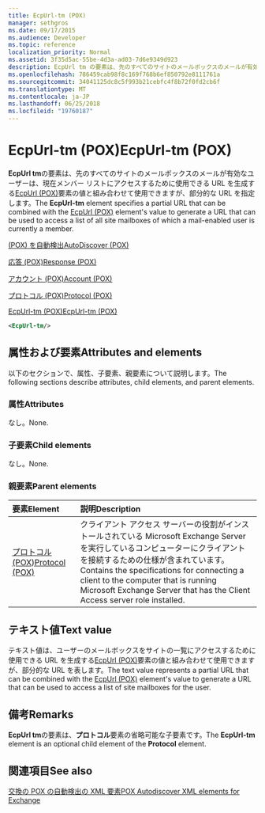 ```yaml
---
title: EcpUrl-tm (POX)
manager: sethgros
ms.date: 09/17/2015
ms.audience: Developer
ms.topic: reference
localization_priority: Normal
ms.assetid: 3f35d5ac-55be-4d3a-ad03-7d6e9349d923
description: EcpUrl tm の要素は、先のすべてのサイトのメールボックスのメールが有効なユーザーは、現在メンバー リストにアクセスするために使用できる URL を生成する EcpUrl (POX) 要素の値と組み合わせて使用できますが、部分的な URL を指定します。
ms.openlocfilehash: 786459cab98f8c169f768b6ef850792e8111761a
ms.sourcegitcommit: 34041125dc8c5f993b21cebfc4f8b72f0fd2cb6f
ms.translationtype: MT
ms.contentlocale: ja-JP
ms.lasthandoff: 06/25/2018
ms.locfileid: "19760187"
---
```

# <a name="ecpurl-tm-pox"></a><span data-ttu-id="f5a14-103">EcpUrl-tm (POX)</span><span class="sxs-lookup"><span data-stu-id="f5a14-103">EcpUrl-tm (POX)</span></span>

<span data-ttu-id="f5a14-104">**EcpUrl tm**の要素は、先のすべてのサイトのメールボックスのメールが有効なユーザーは、現在メンバー リストにアクセスするために使用できる URL を生成する[EcpUrl (POX)](ecpurl-pox.md)要素の値と組み合わせて使用できますが、部分的な URL を指定します。</span><span class="sxs-lookup"><span data-stu-id="f5a14-104">The **EcpUrl-tm** element specifies a partial URL that can be combined with the [EcpUrl (POX)](ecpurl-pox.md) element's value to generate a URL that can be used to access a list of all site mailboxes of which a mail-enabled user is currently a member.</span></span> 
  
[<span data-ttu-id="f5a14-105">(POX) を自動検出</span><span class="sxs-lookup"><span data-stu-id="f5a14-105">AutoDiscover (POX)</span></span>](autodiscover-pox.md)
  
[<span data-ttu-id="f5a14-106">応答 (POX)</span><span class="sxs-lookup"><span data-stu-id="f5a14-106">Response (POX)</span></span>](response-pox.md)
  
[<span data-ttu-id="f5a14-107">アカウント (POX)</span><span class="sxs-lookup"><span data-stu-id="f5a14-107">Account (POX)</span></span>](account-pox.md)
  
[<span data-ttu-id="f5a14-108">プロトコル (POX)</span><span class="sxs-lookup"><span data-stu-id="f5a14-108">Protocol (POX)</span></span>](protocol-pox.md)
  
[<span data-ttu-id="f5a14-109">EcpUrl-tm (POX)</span><span class="sxs-lookup"><span data-stu-id="f5a14-109">EcpUrl-tm (POX)</span></span>](ecpurl-tm-pox.md)
  
```XML
<EcpUrl-tm/>
```

## <a name="attributes-and-elements"></a><span data-ttu-id="f5a14-110">属性および要素</span><span class="sxs-lookup"><span data-stu-id="f5a14-110">Attributes and elements</span></span>

<span data-ttu-id="f5a14-111">以下のセクションで、属性、子要素、親要素について説明します。</span><span class="sxs-lookup"><span data-stu-id="f5a14-111">The following sections describe attributes, child elements, and parent elements.</span></span>
  
### <a name="attributes"></a><span data-ttu-id="f5a14-112">属性</span><span class="sxs-lookup"><span data-stu-id="f5a14-112">Attributes</span></span>

<span data-ttu-id="f5a14-113">なし。</span><span class="sxs-lookup"><span data-stu-id="f5a14-113">None.</span></span>
  
### <a name="child-elements"></a><span data-ttu-id="f5a14-114">子要素</span><span class="sxs-lookup"><span data-stu-id="f5a14-114">Child elements</span></span>

<span data-ttu-id="f5a14-115">なし。</span><span class="sxs-lookup"><span data-stu-id="f5a14-115">None.</span></span>
  
### <a name="parent-elements"></a><span data-ttu-id="f5a14-116">親要素</span><span class="sxs-lookup"><span data-stu-id="f5a14-116">Parent elements</span></span>

|<span data-ttu-id="f5a14-117">**要素**</span><span class="sxs-lookup"><span data-stu-id="f5a14-117">**Element**</span></span>|<span data-ttu-id="f5a14-118">**説明**</span><span class="sxs-lookup"><span data-stu-id="f5a14-118">**Description**</span></span>|
|:-----|:-----|
|[<span data-ttu-id="f5a14-119">プロトコル (POX)</span><span class="sxs-lookup"><span data-stu-id="f5a14-119">Protocol (POX)</span></span>](protocol-pox.md) <br/> |<span data-ttu-id="f5a14-120">クライアント アクセス サーバーの役割がインストールされている Microsoft Exchange Server を実行しているコンピューターにクライアントを接続するための仕様が含まれています。</span><span class="sxs-lookup"><span data-stu-id="f5a14-120">Contains the specifications for connecting a client to the computer that is running Microsoft Exchange Server that has the Client Access server role installed.</span></span>  <br/> |
   
## <a name="text-value"></a><span data-ttu-id="f5a14-121">テキスト値</span><span class="sxs-lookup"><span data-stu-id="f5a14-121">Text value</span></span>

<span data-ttu-id="f5a14-122">テキスト値は、ユーザーのメールボックスをサイトの一覧にアクセスするために使用できる URL を生成する[EcpUrl (POX)](ecpurl-pox.md)要素の値と組み合わせて使用できますが、部分的な URL を表します。</span><span class="sxs-lookup"><span data-stu-id="f5a14-122">The text value represents a partial URL that can be combined with the [EcpUrl (POX)](ecpurl-pox.md) element's value to generate a URL that can be used to access a list of site mailboxes for the user.</span></span> 
  
## <a name="remarks"></a><span data-ttu-id="f5a14-123">備考</span><span class="sxs-lookup"><span data-stu-id="f5a14-123">Remarks</span></span>

<span data-ttu-id="f5a14-124">**EcpUrl tm**の要素は、**プロトコル**要素の省略可能な子要素です。</span><span class="sxs-lookup"><span data-stu-id="f5a14-124">The **EcpUrl-tm** element is an optional child element of the **Protocol** element.</span></span> 
  
## <a name="see-also"></a><span data-ttu-id="f5a14-125">関連項目</span><span class="sxs-lookup"><span data-stu-id="f5a14-125">See also</span></span>



[<span data-ttu-id="f5a14-126">交換の POX の自動検出の XML 要素</span><span class="sxs-lookup"><span data-stu-id="f5a14-126">POX Autodiscover XML elements for Exchange</span></span>](pox-autodiscover-xml-elements-for-exchange.md)

